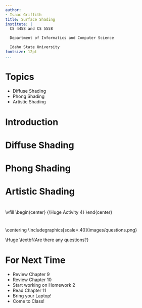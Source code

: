 ```yaml
---
author:
- Isaac Griffith
title: Surface Shading
institute: |
  CS 4458 and CS 5558

  Department of Informatics and Computer Science

  Idaho State University
fontsize: 12pt
...
```


# Topics

* Diffuse Shading
* Phong Shading
* Artistic Shading

# Introduction

# Diffuse Shading

# Phong Shading

# Artistic Shading

#

\vfill
\begin{center}
{\Huge Activity 4}
\end{center}

#

\centering
\includegraphics[scale=.40]{images/questions.png}

\Huge \textbf{Are there any questions?}

# For Next Time

* Review Chapter 9
* Review Chapter 10
* Start working on Homework 2
* Read Chapter 11
* Bring your Laptop!
* Come to Class!

